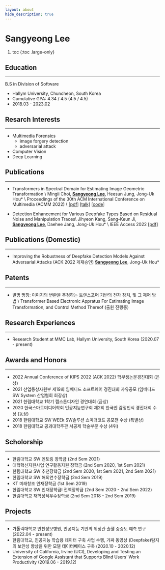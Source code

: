 ```yaml
---
layout: about
hide_description: true
---
```


# Sangyeong Lee

<!--author-->

1. toc 
{:toc .large-only}

## Education 
---
B.S in Division of Software
- Hallym University, Chuncheon, South Korea
- Cumulative GPA: 4.34 / 4.5 (4.5 / 4.5)
- 2018.03 - 2023.02



## Resarch Interests
---
- Multimedia Forensics
    - image forgery detection
    - adversarial attack
- Computer Vision
- Deep Learning




## Publications
---
- Transformers in Spectral Domain for Estimating Image Geometric Transformation \\
Mingii Choi, **<U>Sangyeong Lee</U>**, Heesun Jung, Jong-Uk Hou* \\
Proceedings of the 30th ACM International Conference on Multimedia (ACMM 2022) \\
[[pdf]](https://dl.acm.org/doi/abs/10.1145/3503161.3548233) [[talk]](https://sang-yeong.github.io/resample/) [[code]](https://github.com/Sang-Yeong/geometric-transformation-estimation)

- Detection Enhancement for Various Deepfake Types Based on Residual Noise and Manipulation Traces\\
Jihyeon Kang, Sang-Keun Ji, **<U>Sangyeong Lee</U>**, Daehee Jang, Jong-Uk Hou* \\
IEEE Access 2022 [[pdf]](https://ieeexplore.ieee.org/abstract/document/9802100)




## Publications (Domestic)
---
- Improving the Robustness of Deepfake Detection Models Against Adversarial Attacks (ACK 2022 게재승인)
**<U>Sangyeong Lee</U>**, Jong-Uk Hou*




## Patents
---
- 발명 명칭: 이미지의 변환을 추정하는 트랜스포머 기반의 전자 장치, 및 그 제어 방법 \\
Transformer Based Electronic Appratus For Estimating Image Transformation, and Control Method Thereof (출원 진행중)




## Research Experiences
---
- Research Student at MMC Lab, Hallym University, South Korea (2020.07 - present)




## Awards and Honors
---
- 2022 Annual Conference of KIPS 2022 (ACK 2022) 학부생논문경진대회 (은상)
- 2021 산업통상자원부 제19회 임베디드 소프트웨어 경진대회 자유공모 (임베디드 SW System 산업협회 회장상)
- 2021 한림대학교 1학기 캡스톤디자인 경연대회 (금상)
- 2020 한국스마트미디어학회 인공지능연구회 제2회 한국인 감정인식 경진대회 수상 (동상)
- 2018 한림대학교 SW WEEk SW솔루션 쇼미더코드 공모전 수상 (특별상)
- 2018 한림대학교 공과대학주관 서공제 학술부문 수상 (4위)




## Scholorship
---
- 한림대학교 SW 멘토링 장학금 (2nd Sem 2021)
- 대학혁신지원사업 연구활동지원 장학금 (2nd Sem 2020, 1st Sem 2021)
- 한림대학교 SW 추천장학금 (2nd Sem 2020, 1st Sem 2021, 2nd Sem 2021)
- 한림대학교 SW 해외연수장학금 (2nd Sem 2019)
- KT 미래창조 인재장학금 (1st Sem 2019)
- 한림대학교 SW 인재장학금I 전액장학금 (2nd Sem 2020 - 2nd Sem 2022)
- 한림대학교 재학성적우수장학금 (2nd Sem 2018 - 2nd Sem 2019)




## Projects
---
- 가톨릭대학교 인천성모병원, 인공지능 기반의 위장관 출혈 중증도 예측 연구 (2022.04 - present)
- 한림대학교, 인공지능 학습용 데이터 구축 사업 수행, 가짜 동영상 (Deepfake)탐지의 보안성 향상을 위한 모델 데이터베이스 구축 (2020.10 - 2020.12)
- University of California, Irvine (UCI), Developing and Testing an Extension of Google Assistant that Supports Blind Users’ Work Productivity (2019.06 - 2019.12)
